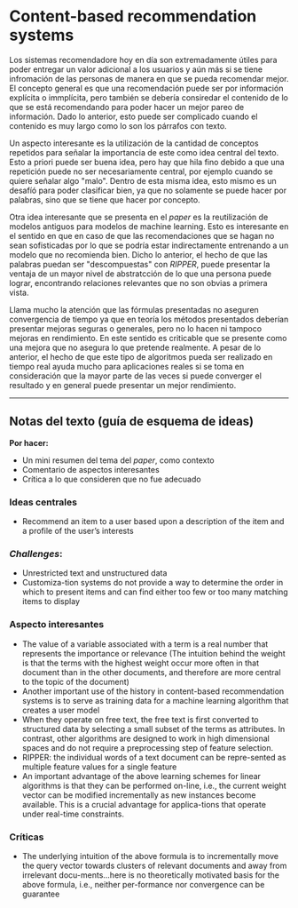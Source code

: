 # Content-based recommendation systems

Los sistemas recomendadore hoy en día son extremadamente útiles para poder entregar un valor adicional a los usuarios y aún más si se tiene infromación de las personas de manera en que se pueda recomendar mejor. El concepto general es que una recomendación puede ser por información explícita o immplícita, pero también se debería consiredar el contenido de lo que se está recomendando para poder hacer un mejor pareo de información. Dado lo anterior, esto puede ser complicado cuando el contenido es muy largo como lo son los párrafos con texto.

Un aspecto interesante es la utilización de la cantidad de conceptos repetidos para señalar la importancia de este como idea central del texto. Esto a priori puede ser buena idea, pero hay que hila fino debido a que una repetición puede no ser necesariamente central, por ejemplo cuando se quiere señalar algo "malo". Dentro de esta misma idea, esto mismo es un desafíó para poder clasificar bien, ya que no solamente se puede hacer por palabras, sino que se tiene que hacer por concepto.

Otra idea interesante que se presenta en el *paper* es la reutilización de modelos antiguos para modelos de machine learning. Esto es interesante en el sentido en que en caso de que las recomendaciones que se hagan no sean sofisticadas por lo que se podría estar indirectamente entrenando a un modelo que no recomienda bien. Dicho lo anterior, el hecho de que las palabras puedan ser "descompuestas" con *RIPPER*, puede presentar la ventaja de un mayor nivel de abstratcción de lo que una persona puede lograr, encontrando relaciones relevantes que no son obvias a primera vista.

Llama mucho la atención que las fórmulas presentadas no aseguren convergencia de tiempo ya que en teoría los métodos presentados deberían presentar mejoras seguras o generales, pero no lo hacen ni tampoco mejoras en rendimiento. En este sentido es criticable que se presente como una mejora que no asegura lo que pretende realmente. A pesar de lo anterior, el hecho de que este tipo de algoritmos pueda ser realizado en tiempo real ayuda mucho para aplicaciones reales si se toma en consideración que la mayor parte de las veces si puede converger el resultado y en general puede presentar un mejor rendimiento.


---
## Notas del texto (guía de esquema de ideas)
**Por hacer:**
- Un mini resumen del tema del *paper*, como contexto
- Comentario de aspectos interesantes
- Crítica a lo que consideren que no fue adecuado

### Ideas centrales
- Recommend an item to a user based upon a description of the item and a profile of the  user’s interests

### *Challenges*:
- Unrestricted text and unstructured data
- Customiza-tion systems do not provide a way to determine the order in which to present items and can find either too few or too many matching items to display

### Aspecto interesantes
- The value of a variable associated with a term is a real number that represents the importance or relevance (The intuition behind the weight is that the terms with the highest weight occur more often in that document than in the other documents, and therefore are more central to  the  topic  of  the  document)
- Another  important  use  of  the  history  in  content-based recommendation systems is to serve as training data for a machine learning algorithm that creates a user model
- When they operate on free text, the free text is first converted to structured data by selecting a small subset of the terms as attributes. In contrast, other algorithms are designed to work in high dimensional spaces and do not require a preprocessing step of feature selection.
- RIPPER: the individual words of a text document can be repre-sented  as  multiple  feature  values  for  a  single  feature
- An important advantage of the above learning schemes for linear algorithms is that they can be performed on-line, i.e., the current weight vector can be modified incrementally as new instances become available. This is a crucial advantage for applica-tions that operate under real-time constraints.


### Críticas
- The underlying intuition of the above formula is to incrementally move the query vector towards clusters of relevant documents and away from irrelevant docu-ments...here  is  no  theoretically  motivated  basis for  the  above  formula,  i.e.,  neither  per-formance  nor  convergence  can  be  guarantee

